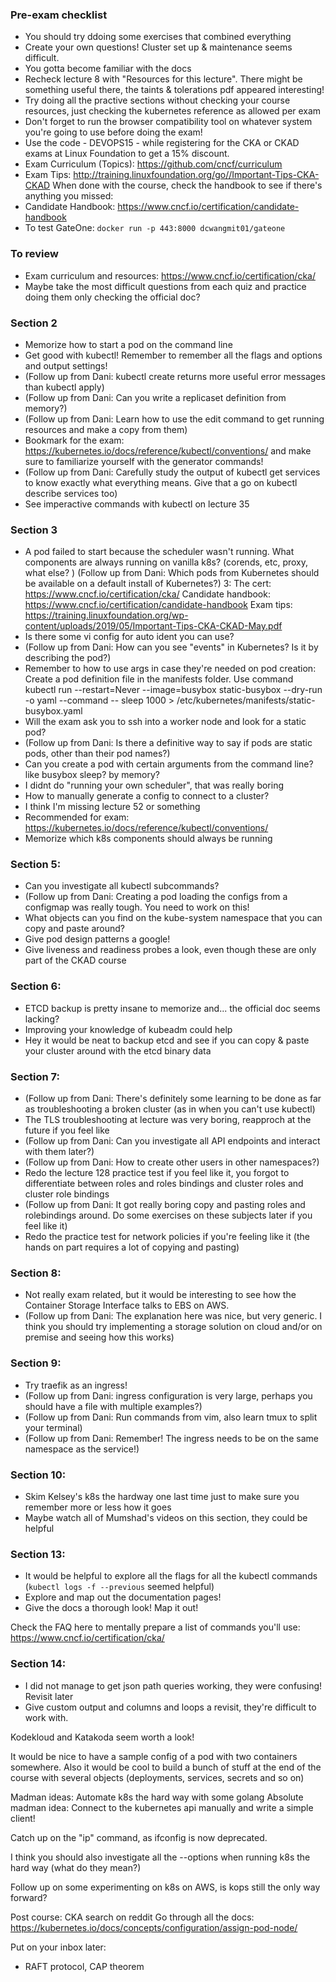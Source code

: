 ### Pre-exam checklist
- You should try ddoing some exercises that combined everything
- Create your own questions! Cluster set up & maintenance seems difficult.
- You gotta become familiar with the docs
- Recheck lecture 8 with "Resources for this lecture". There might be something useful there, the taints & tolerations pdf appeared interesting!
- Try doing all the practive sections without checking your course resources, just checking the kubernetes reference as allowed per exam
- Don't forget to run the browser compatibility tool on whatever system you're going to use before doing the exam!
- Use the code - DEVOPS15 - while registering for the CKA or CKAD exams at Linux Foundation to get a 15% discount.
- Exam Curriculum (Topics): https://github.com/cncf/curriculum
- Exam Tips: http://training.linuxfoundation.org/go//Important-Tips-CKA-CKAD
When done with the course, check the handbook to see if there's anything you missed:
- Candidate Handbook: https://www.cncf.io/certification/candidate-handbook
- To test GateOne: `docker run -p 443:8000 dcwangmit01/gateone`

### To review
- Exam curriculum and resources: https://www.cncf.io/certification/cka/
- Maybe take the most difficult questions from each quiz and practice doing them only checking the official doc?

### Section 2
- Memorize how to start a pod on the command line
- Get good with kubectl! Remember to remember all the flags and options and output settings!
- (Follow up from Dani: kubectl create returns more useful error messages than kubectl apply)
- (Follow up from Dani: Can you write a replicaset definition from memory?)
- (Follow up from Dani: Learn how to use the edit command to get running resources and make a copy from them)
- Bookmark for the exam: https://kubernetes.io/docs/reference/kubectl/conventions/ and make sure to familiarize yourself with the generator commands!
- (Follow up from Dani: Carefully study the output of kubectl get services to know exactly what everything means. Give that a go on kubectl describe services too)
- See imperactive commands with kubectl on lecture 35


### Section 3
- A pod failed to start because the scheduler wasn't running. What components are always running on vanilla k8s? (corends, etc, proxy, what else? ) (Follow up from Dani: Which pods from Kubernetes should be available on a default install of Kubernetes?)
3:
The cert: https://www.cncf.io/certification/cka/
Candidate handbook: https://www.cncf.io/certification/candidate-handbook
Exam tips: https://training.linuxfoundation.org/wp-content/uploads/2019/05/Important-Tips-CKA-CKAD-May.pdf
- Is there some vi config for auto ident you can use?
- (Follow up from Dani: How can you see "events" in Kubernetes? Is it by describing the pod?)
- Remember to how to use args in case they're needed on pod creation: Create a pod definition file in the manifests folder. Use command kubectl run --restart=Never --image=busybox static-busybox --dry-run -o yaml --command -- sleep 1000 > /etc/kubernetes/manifests/static-busybox.yaml
- Will the exam ask you to ssh into a worker node and look for a static pod?
- (Follow up from Dani: Is there a definitive way to say if pods are static pods, other than their pod names?)
- Can you create a pod with certain arguments from the command line? like busybox sleep? by memory?
- I didnt do "running your own scheduler", that was really boring
- How to manually generate a config to connect to a cluster?
- I think I'm missing lecture 52 or something
- Recommended for exam: https://kubernetes.io/docs/reference/kubectl/conventions/
- Memorize which k8s components should always be running

### Section 5:
- Can you investigate all kubectl subcommands?
- (Follow up from Dani: Creating a pod loading the configs from a configmap was really tough. You need to work on this!
- What objects can you find on the kube-system namespace that you can copy and paste around?
- Give pod design patterns a google! 
- Give liveness and readiness probes a look, even though these are only part of the CKAD course

### Section 6:
- ETCD backup is pretty insane to memorize and... the official doc seems lacking?
- Improving your knowledge of kubeadm could help
- Hey it would be neat to backup etcd and see if you can copy & paste your cluster around with the etcd binary data

### Section 7:
- (Follow up from Dani: There's definitely some learning to be done as far as troubleshooting a broken cluster (as in when you can't use kubectl)
- The TLS troubleshooting at lecture was very boring, reapproch at the future if you feel like
- (Follow up from Dani: Can you investigate all API endpoints and interact with them later?)
- (Follow up from Dani: How to create other users in other namespaces?)
- Redo the lecture 128 practice test if you feel like it, you forgot to differentiate between roles and roles bindings and cluster roles and cluster role bindings 
- (Follow up from Dani: It got really boring copy and pasting roles and rolebindings around. Do some exercises on these subjects later if you feel like it)
- Redo the practice test for network policies if you're feeling like it (the hands on part requires a lot of copying and pasting)

### Section 8:
- Not really exam related, but it would be interesting to see how the Container Storage Interface talks to EBS on AWS.
- (Follow up from Dani: The explanation here was nice, but very generic. I think you should try implementing a storage solution on cloud and/or on premise and seeing how this works)

### Section 9:
- Try traefik as an ingress!
- (Follow up from Dani: ingress configuration is very large, perhaps you should have a file with multiple examples?)
- (Follow up from Dani: Run commands from vim, also learn tmux to split your terminal)
- (Follow up from Dani: Remember! The ingress needs to be on the same namespace as the service!)

### Section 10:
- Skim Kelsey's k8s the hardway one last time just to make sure you remember more or less how it goes
- Maybe watch all of Mumshad's videos on this section, they could be helpful

### Section 13:
- It would be helpful to explore all the flags for all the kubectl commands (`kubectl logs -f --previous` seemed helpful)
- Explore and map out the documentation pages!
- Give the docs a thorough look! Map it out!

Check the FAQ here to mentally prepare a list of commands you'll use:
https://www.cncf.io/certification/cka/

### Section 14:
- I did not manage to get json path queries working, they were confusing! Revisit later
- Give custom output and columns and loops a revisit, they're difficult to work with.

Kodekloud and Katakoda seem worth a look!

It would be nice to have a sample config of a pod with two containers somewhere.
Also it would be cool to build a bunch of stuff at the end of the course with several objects (deployments, services, secrets and so on)

Madman ideas: Automate k8s the hard way with some golang
Absolute madman idea: Connect to the kubernetes api manually and write a simple client!

Catch up on the "ip" command, as ifconfig is now deprecated.

I think you should also investigate all the --options when running k8s the hard way (what do they mean?)

Follow up on some experimenting on k8s on AWS, is kops still the only way forward?

Post course:
CKA search on reddit
Go through all the docs: https://kubernetes.io/docs/concepts/configuration/assign-pod-node/

Put on your inbox later:
- RAFT protocol, CAP theorem